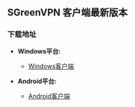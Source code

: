 ## SGreenVPN 客户端最新版本
### 下载地址
- **Windows平台:**
  * [Windows客户端]()

- **Android平台:**
  * [Android客户端](https://github.com/newbreedlimited/sgreenvpn/blob/master/sgreen_1.0e_signed.apk?raw=true)
